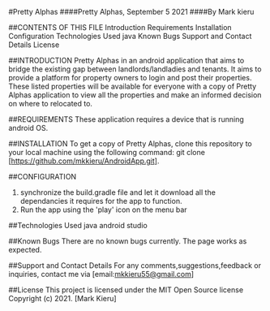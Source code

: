 #Pretty Alphas
####Pretty Alphas, September 5 2021
####By Mark kieru

##CONTENTS OF THIS FILE
Introduction
Requirements
Installation
Configuration
Technologies Used
java
Known Bugs
Support and Contact Details
License


##INTRODUCTION
Pretty Alphas in an android application that aims to bridge the existing gap between landlords/landladies and tenants.
It aims to provide a platform for property owners to login and post their properties.
These listed properties will be available for everyone with a copy of Pretty Alphas application to view all the properties
and make an informed decision on where to relocated to.


##REQUIREMENTS
These application requires a device that is running android OS.

##INSTALLATION
To get a copy of Pretty Alphas, clone this repository to your local machine using the following command:
git clone [https://github.com/mkkieru/AndroidApp.git].

##CONFIGURATION
1. synchronize the build.gradle file and let it download all the dependancies it requires for the app to function.
2. Run the app using the 'play' icon on the menu bar

##Technologies Used
java
android studio

##Known Bugs
There are no known bugs currently. The page works as expected.

##Support and Contact Details
For any comments,suggestions,feedback or inquiries, contact me via [email:mkkieru55@gmail.com]

##License
This project is licensed under the MIT Open Source license Copyright (c) 2021. [Mark Kieru]